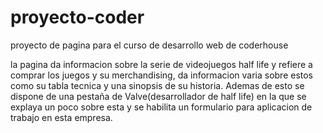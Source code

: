 # proyecto-coder
proyecto de pagina para el curso de desarrollo web de coderhouse

la pagina da informacion sobre la serie de videojuegos half life y refiere a comprar los juegos y su merchandising, da informacion varia sobre estos como su tabla tecnica y una sinopsis de su historia. Ademas de esto se dispone de una pestaña de Valve(desarrollador de half life) en la que se explaya un poco sobre esta y se habilita un formulario para aplicacion de trabajo en esta empresa.
